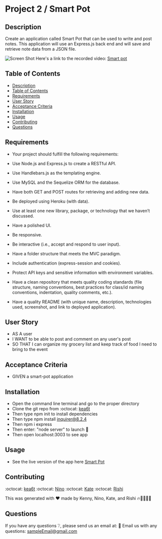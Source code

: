 # Project 2 / Smart Pot
## Description
Create an application called Smart Pot that can be used to write and post notes. This application will use an Express.js back end and will save and retrieve note data from a JSON file.

![Screen Shot](Screenshots.png)
Here's a link to the recorded video: [Smart pot](https://watch.screencastify.com/)

## Table of Contents
  - [Description](#description)
  - [Table of Contents](#table-of-contents)
  - [Requirements](#requirements)
  - [User Story](#user-story)
  - [Acceptance Criteria](#acceptance-criteria)
  - [Installation](#installation)
  - [Usage](#usage)
  - [Contributing](#contributing)
  - [Questions](#questions)


## Requirements
* Your project should fulfill the following requirements:

* Use Node.js and Express.js to create a RESTful API.

* Use Handlebars.js as the templating engine.

* Use MySQL and the Sequelize ORM for the database.

* Have both GET and POST routes for retrieving and adding new data.

* Be deployed using Heroku (with data).

* Use at least one new library, package, or technology that we haven’t discussed.

* Have a polished UI.

* Be responsive.

* Be interactive (i.e., accept and respond to user input).

* Have a folder structure that meets the MVC paradigm.

* Include authentication (express-session and cookies).

* Protect API keys and sensitive information with environment variables.

* Have a clean repository that meets quality coding standards (file structure, naming conventions, best practices for class/id naming conventions, indentation, quality comments, etc.).

* Have a quality README (with unique name, description, technologies used, screenshot, and link to deployed application).
## User Story
* AS A user
* I WANT to be able to post and comment on any user's post
* SO THAT I can organize my grocery list and keep track of food I need to bring to the event
## Acceptance Criteria
* GIVEN a smart-pot application


## Installation
* Open the command line terminal and go to the proper directory
* Clone the git repo from :octocat: [kea6t](https://github.com/kea6t)
* Then type npm init to install dependencies
* Then type npm install inquirer@8.2.4
* Then npm i express
* Then enter: "node server" to launch 🚀
* Then open localhost:3003 to see app


## Usage
* See the live version of the app here [Smart Pot](https://.herokuapp.com/)

## Contributing
:octocat: [kea6t](https://github.com/kea6t)
:octocat: [Nino](https://github.com/)
:octocat: [Kate](https://github.com/)
:octocat: [Rishi](https://github.com/)

This was generated with ❤️ made by Kenny, Nino, Kate, and Rishi 🔥🌌🌳🦝🚀

## Questions
If you have any questions :grey_question:, please send us an email at: :e-mail: Email us with any questions: sampleEmail@gmail.com
